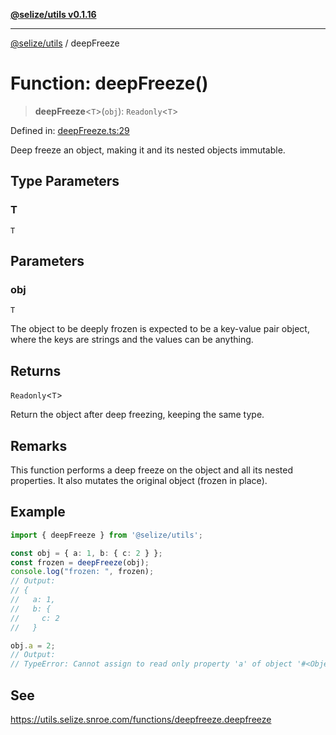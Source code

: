 [**@selize/utils v0.1.16**](../README.md)

***

[@selize/utils](../globals.md) / deepFreeze

# Function: deepFreeze()

> **deepFreeze**\<`T`\>(`obj`): `Readonly`\<`T`\>

Defined in: [deepFreeze.ts:29](https://github.com/snroe/snet-utils/blob/main/src/modules/deepFreeze.ts#L29)

Deep freeze an object, making it and its nested objects immutable.

## Type Parameters

### T

`T`

## Parameters

### obj

`T`

The object to be deeply frozen is expected to be a key-value pair object,
               where the keys are strings and the values can be anything.

## Returns

`Readonly`\<`T`\>

Return the object after deep freezing, keeping the same type.

## Remarks

This function performs a deep freeze on the object and all its nested properties.
         It also mutates the original object (frozen in place).

## Example

```ts
import { deepFreeze } from '@selize/utils';

const obj = { a: 1, b: { c: 2 } };
const frozen = deepFreeze(obj);
console.log("frozen: ", frozen);
// Output:
// {
//   a: 1,
//   b: {
//     c: 2
//   }

obj.a = 2;
// Output:
// TypeError: Cannot assign to read only property 'a' of object '#<Object>'
```

## See

https://utils.selize.snroe.com/functions/deepfreeze.deepfreeze
